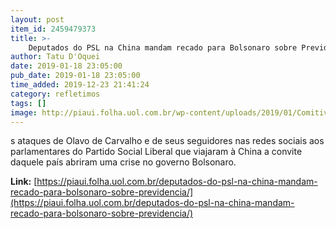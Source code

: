 ```yaml
---
layout: post
item_id: 2459479373
title: >-
    Deputados do PSL na China mandam recado para Bolsonaro sobre Previdência
author: Tatu D'Oquei
date: 2019-01-18 23:05:00
pub_date: 2019-01-18 23:05:00
time_added: 2019-12-23 21:41:24
category: refletimos
tags: []
image: http://piaui.folha.uol.com.br/wp-content/uploads/2019/01/ComitivaChina_redes_18jan2019.jpg
---
```


s ataques de Olavo de Carvalho e de seus seguidores nas redes sociais aos parlamentares do Partido Social Liberal que viajaram à China a convite daquele país abriram uma crise no governo Bolsonaro.

**Link:** [https://piaui.folha.uol.com.br/deputados-do-psl-na-china-mandam-recado-para-bolsonaro-sobre-previdencia/](https://piaui.folha.uol.com.br/deputados-do-psl-na-china-mandam-recado-para-bolsonaro-sobre-previdencia/)

